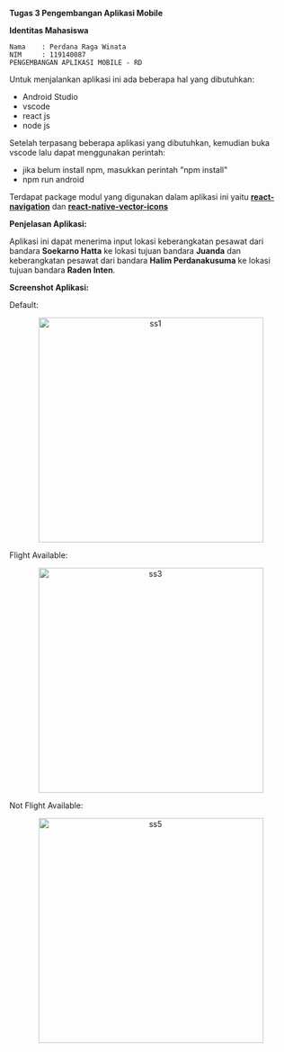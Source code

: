 <b>Tugas 3 Pengembangan Aplikasi Mobile</b>

<b>Identitas Mahasiswa</b>

    Nama    : Perdana Raga Winata
    NIM     : 119140087
    PENGEMBANGAN APLIKASI MOBILE - RD


Untuk menjalankan aplikasi ini ada beberapa hal yang dibutuhkan:
- Android Studio
- vscode
- react js
- node js 

Setelah terpasang beberapa aplikasi yang dibutuhkan, kemudian buka vscode lalu dapat menggunakan perintah:
- jika belum install npm, masukkan perintah "npm install" 
- npm run android
    

Terdapat package modul yang digunakan dalam aplikasi ini yaitu <a href="https://reactnavigation.org/docs/getting-started"><b>react-navigation</b></a> dan <a href="https://github.com/oblador/react-native-vector-icons"><b>react-native-vector-icons</b></a>


<b>Penjelasan Aplikasi:</b>

Aplikasi ini dapat menerima input lokasi keberangkatan pesawat dari bandara <b>Soekarno Hatta</b> ke lokasi tujuan bandara <b>Juanda</b> dan keberangkatan pesawat dari bandara <b>Halim Perdanakusuma</b> ke lokasi tujuan bandara <b>Raden Inten</b>.

<b>Screenshot Aplikasi:</b>

Default:

<p align="center"><img width="400" align="center" src="https://github.com/PerdanaRagaWinata/Tugas-PAM-Mg3/tree/main/ScreenshotApp/Screenshot01.jpeg" alt="ss1"></p>

Flight Available:

<p align="center"><img width="400" src="https://github.com/PerdanaRagaWinata/Tugas-PAM-Mg3/tree/main/ScreenshotApp/Screenshot02.jpeg" alt="ss3"></p>

Not Flight Available:

<p align="center"><img width="400" src="https://github.com/PerdanaRagaWinata/Tugas-PAM-Mg3/tree/main/ScreenshotApp/Screenshot03.jpeg" alt="ss5"></p>

